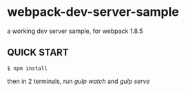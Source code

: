 # webpack-dev-server-sample
a working dev server sample, for webpack 1.8.5

## QUICK START

```
$ npm install
```

then in 2 terminals, run *gulp watch* and *gulp serve*
